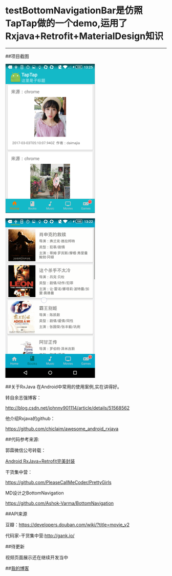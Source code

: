 # testBottomNavigationBar是仿照TapTap做的一个demo,运用了Rxjava+Retrofit+MaterialDesign知识
---------------------------------
##项目截图

![image](https://github.com/BLiYing/testBottomNavigationBar/blob/master/app/sreenshots/Screenshot1.png)

![image](https://github.com/BLiYing/testBottomNavigationBar/blob/master/app/sreenshots/newgif.gif)

##关于RxJava 在Android中常用的使用案例,实在讲得好。 

转自余志强博客：

http://blog.csdn.net/johnny901114/article/details/51568562

他介绍Rxjava的github：

https://github.com/chiclaim/awesome_android_rxjava

##代码参考来源: 


郭霖微信公号转载：

[Android RxJava+Retrofit完美封装](http://mp.weixin.qq.com/s/sM8tp7dmTinRK2-01a1uoQ)


干货集中营：

https://github.com/PleaseCallMeCoder/PrettyGirls


MD设计之BottomNavigation

https://github.com/Ashok-Varma/BottomNavigation

##API来源

豆瓣：https://developers.douban.com/wiki/?title=movie_v2

代码家-干货集中营:http://gank.io/

##待更新

视频页面展示还在继续开发当中

##[我的博客](http://blog.csdn.net/libeyond_/article/details/60351885)
